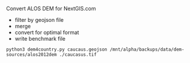 
Convert ALOS DEM for NextGIS.com 

- filter by geojson file
- merge
- convert for optimal format
- write benchmark file

```
python3 dem4country.py caucaus.geojson /mnt/alpha/backups/data/dem-sources/alos2012dem ./caucasus.tif
```
